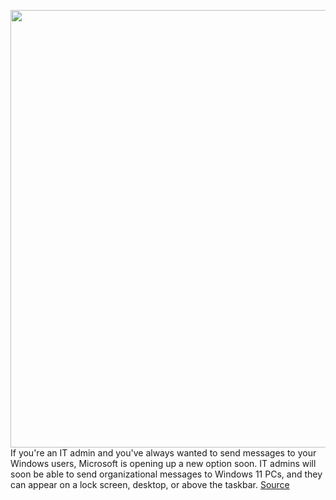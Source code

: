 <img src='https://cdn.vox-cdn.com/thumbor/VqEWL1n9XTTTJFwSutSqhKaAx20=/0x0:838x559/1200x800/filters:focal(352x213:486x347)/cdn.vox-cdn.com/uploads/chorus_image/image/70712231/Messaging_end_user.0.png' width='700px' /><br/>
If you're an IT admin and you've always wanted to send messages to your Windows users, Microsoft is opening up a new option soon. IT admins will soon be able to send organizational messages to Windows 11 PCs, and they can appear on a lock screen, desktop, or above the taskbar.
<a href='https://www.theverge.com/2022/4/5/23011254/microsoft-windows-11-it-admins-send-messages-desktop-taskbar'> Source <a/>